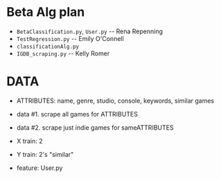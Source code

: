 # Beta Alg plan
* `BetaClassification.py`, `User.py` -- Rena Repenning
* `TestRegression.py` -- Emily O'Connell
* `classificationAlg.py`
* `IGDB_scraping.py` -- Kelly Romer




# DATA
* ATTRIBUTES: name, genre, studio, console, keywords, similar games
* data #1. scrape all games for ATTRIBUTES
* data #2. scrape just indie games for sameATTRIBUTES


* X train: 2
* Y train: 2's "similar" 
* feature: User.py 

